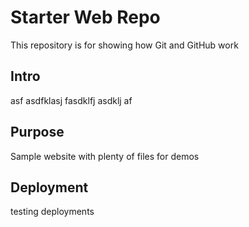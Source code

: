 # Starter Web Repo

This repository is for showing how Git and GitHub work

## Intro

asf asdfklasj fasdklfj asdklj af

## Purpose

Sample website with plenty of files for demos

## Deployment

testing deployments